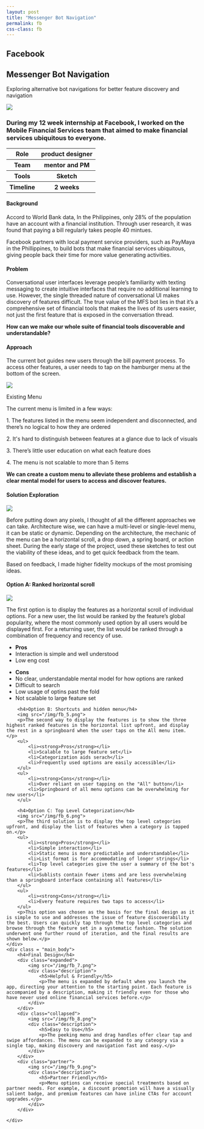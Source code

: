 ```yaml
---
layout: post
title: "Messenger Bot Navigation"
permalink: fb
css-class: fb
---
```

<div class='content-wrapper'>
	<section class="intro">
		<h2>Facebook</h2>
		<h1>Messenger Bot Navigation</h1>
		<p>Exploring alternative bot navigations for better feature discovery and navigation</p>
	</section>
</div>
<img class="full_bleed" src="/img/fb_1.png">

<div class="content-wrapper">
	<div class="summary left_col">
		<h3>During my 12 week internship at Facebook, I worked on the Mobile Financial Services team that aimed to make financial services ubiquitous to everyone.</h3>
		<table>
			<tr>
				<th>Role</th>
				<th>product designer</th>
			</tr>
			<tr>
				<th>Team</th>
				<th>mentor and PM</th>
			</tr>
			<tr>
				<th>Tools</th>
				<th>Sketch</th>
			</tr>
			<tr>
				<th>Timeline</th>
				<th>2 weeks</th>
			</tr>
		</table>
	</div>
	<div class="main_body right_col">
		<h4 class="margin_top_none">Background</h4>
		<div class="h-divider"></div>
		<p>Accord to World Bank data, In the Philippines, only 28% of the population have an account with a financial institution. Through user research, it was found that paying a bill regularly takes people 40 mintues.</p>
		<p>Facebook partners with local payment service providers, such as PayMaya in the Phillippines, to build bots that make financial services ubiquitous, giving people back their time for more value generating activities.</p>
		<h4>Problem</h4>
		<div class="h-divider"></div>
		<p>Conversational user interfaces leverage people’s familiarity with texting messaging to create intuitive interfaces that require no additional learning to use. However, the single threaded nature of conversational UI makes discovery of features difficult. The true value of the MFS bot lies in that it’s a comprehensive set of financial tools that makes the lives of its users easier, not just the first feature that is exposed in the conversation thread.</p>
		<p><strong>How can we make our whole suite of financial tools discoverable and understandable?</strong></p>
		<h4>Approach</h4>
		<div class="h-divider"></div>
		<p>The current bot guides new users through the bill payment process. To access other features, a user needs to tap on the hamburger menu at the bottom of the screen.</p>
		<img src="/img/fb_2.png">
		<p class="caption">Existing Menu</p>
		<p>The current menu is limited in a few ways:</p>
		<p>1. The features listed in the menu seem independent and disconnected, and there’s no logical to how they are ordered</p>
		<p>2. It's hard to distinguish between features at a glance due to lack of visuals</p>
		<p>3. There’s  little user education on what each feature does</p>
		<p>4. The menu is not scalable to more than 5 items</p>
		<p><strong>We can create a custom menu to alleviate these problems and establish a clear mental model for users to access and discover features.</strong></p>
		<h4>Solution Exploration</h4>
		<div class="h-divider"></div>
		<img src="/img/fb_3.png"></img>
		<p>Before putting down any pixels, I thought of all the different approaches we can take. Architecture wise, we can have a multi-level or single-level menu, it can be static or dynamic. Depending on the architecture, the mechanic of the menu can be a horizontal scroll, a drop down, a spring board, or action sheet. During the early stage of the project, used these sketches to test out the viability of these ideas, and to get quick feedback from the team.</p>
		<p>Based on feedback, I made higher fidelity mockups of the most promising ideas.</p>
		<h4>Option A: Ranked horizontal scroll</h4>
		<img src="/img/fb_4.png">
		<p>The first option is to display the features as a horizontal scroll of individual options. For a new user, the list would be ranked by the feature’s global popularity, where the most commonly used option by all users would be displayed first. For a returning user, the list would be ranked through a combination of frequency and recency of use.</p>
		<ul>
			<li><strong>Pros</strong></li>
			<li>Interaction is simple and well understood</li>
			<li>Low eng cost</li>
		</ul>
		<ul>
			<li><strong>Cons</strong></li>
			<li>No clear, understandable mental model for how options are ranked</li>
			<li>Difficult to search</li>
			<li>Low usage of optins past the fold</li>
			<li>Not scalable to large feature set</li>
		</ul>

		<h4>Option B: Shortcuts and hidden menu</h4>
		<img src="/img/fb_5.png">
		<p>The second way to display the features is to show the three highest ranked features in the horizontal list upfront, and display the rest in a springboard when the user taps on the All menu item. </p>
		<ul>
			<li><strong>Pros</strong></li>
			<li>Scalable to large feature set</li>
			<li>Categorization aids serach</li>
			<li>Frequently used options are easily accessible</li>
		</ul>
		<ul>
			<li><strong>Cons</strong></li>
			<li>Over reliant on user tapping on the "All" button</li>
			<li>Springboard of all menu options can be overwhelming for new users</li>
		</ul>

		<h4>Option C: Top Level Categorization</h4>
		<img src="/img/fb_6.png">
		<p>The third solution is to display the top level categories upfront, and display the list of features when a category is tapped on.</p>
		<ul>
			<li><strong>Pros</strong></li>
			<li>Simple interaction</li>
			<li>Static menu is more predictable and understandable</li>
			<li>List format is for accommodating of longer strings</li>
			<li>Top level categories give the user a summary of the bot's features</li>
			<li>Sublists contain fewer items and are less overwhelming than a springboard interface containing all features</li>
		</ul>
		<ul>
			<li><strong>Cons</strong></li>
			<li>Every feature requires two taps to access</li>
		</ul>
		<p>This option was chosen as the basis for the final design as it is simple to use and addresses the issue of feature discoverability the best. Users can quickly tap through the top level categories and browse through the feature set in a systematic fashion. The solution underwent one further round of iteration, and the final results are shown below.</p>
	</div>
	<div class = "main_body">
		<h4>Final Design</h4>
		<div class="expanded">
			<img src="/img/fb_7.png">
			<div class="description">
				<h5>Helpful & Friendly</h5>
				<p>The menu is expanded by default when you launch the app, directing your attention to the starting point. Each feature is accompanied by a description, making it friendly even for those who have never used online financial services before.</p>
			</div>
		</div>
		<div class="collapsed">
			<img src="/img/fb_8.png">
			<div class="description">
				<h5>Easy to Use</h5>
				<p>The peeking menu and drag handles offer clear tap and swipe affordances. The menu can be expanded to any cateogry via a single tap, making discovery and navigation fast and easy.</p>
			</div>
		</div>
		<div class="partner">
			<img src="/img/fb_9.png">
			<div class="description">
				<h5>Partner Friendly</h5>
				<p>Menu options can receive special treatments based on partner needs. For example, a discount promotion will have a visually salient badge, and premium features can have inline CTAs for account upgrades.</p>
			</div>
		</div>

	</div>

</div>

